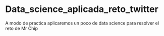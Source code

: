 # Data_science_aplicada_reto_twitter
A modo de practica aplicaremos un poco de data science para resolver el reto de Mr Chip
